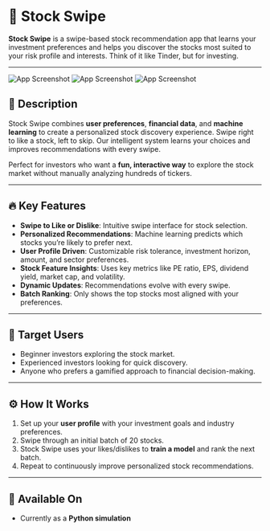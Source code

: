 # 📱 Stock Swipe

**Stock Swipe** is a swipe-based stock recommendation app that learns your investment preferences and helps you discover the stocks most suited to your risk profile and interests. Think of it like Tinder, but for investing.

---

![App Screenshot](assets/image0.png)
![App Screenshot](assets/image1.png)
![App Screenshot](assets/image2.png)


## 🌟 Description

Stock Swipe combines **user preferences**, **financial data**, and **machine learning** to create a personalized stock discovery experience. Swipe right to like a stock, left to skip. Our intelligent system learns your choices and improves recommendations with every swipe.

Perfect for investors who want a **fun, interactive way** to explore the stock market without manually analyzing hundreds of tickers.

---

## 🔥 Key Features

- **Swipe to Like or Dislike**: Intuitive swipe interface for stock selection.
- **Personalized Recommendations**: Machine learning predicts which stocks you’re likely to prefer next.
- **User Profile Driven**: Customizable risk tolerance, investment horizon, amount, and sector preferences.
- **Stock Feature Insights**: Uses key metrics like PE ratio, EPS, dividend yield, market cap, and volatility.
- **Dynamic Updates**: Recommendations evolve with every swipe.
- **Batch Ranking**: Only shows the top stocks most aligned with your preferences.

---

## 🎯 Target Users

- Beginner investors exploring the stock market.
- Experienced investors looking for quick discovery.
- Anyone who prefers a gamified approach to financial decision-making.

---

## ⚙️ How It Works

1. Set up your **user profile** with your investment goals and industry preferences.
2. Swipe through an initial batch of 20 stocks.
3. Stock Swipe uses your likes/dislikes to **train a model** and rank the next batch.
4. Repeat to continuously improve personalized stock recommendations.

---

## 📱 Available On

- Currently as a **Python simulation**
